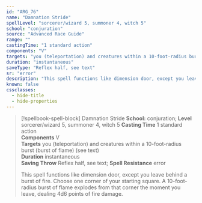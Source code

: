 ```yaml
---
id: "ARG_76"
name: "Damnation Stride"
spellLevel: "sorcerer/wizard 5, summoner 4, witch 5"
school: "conjuration"
source: "Advanced Race Guide"
range: ""
castingTime: "1 standard action"
components: "V"
targets: "you (teleportation) and creatures within a 10-foot-radius burst (burst of flame) (see text)"
duration: "instantaneous"
saveType: "Reflex half, see text"
sr: "error"
description: "This spell functions like dimension door, except you leave behind a burst of fire. Choose one corner of your starting square. A 10-foot-radius burst of flame explodes from that corner the moment you leave, dealing 4d6 points of fire damage."
known: false
cssclasses:
  - hide-title
  - hide-properties
---
```


> [!spellbook-spell-block] Damnation Stride
> **School:** conjuration; **Level** sorcerer/wizard 5, summoner 4, witch 5
> **Casting Time** 1 standard action  
> **Components** V  
> **Targets** you (teleportation) and creatures within a 10-foot-radius burst (burst of flame) (see text)  
> **Duration** instantaneous  
> **Saving Throw** Reflex half, see text; **Spell Resistance** error
> 
> This spell functions like dimension door, except you leave behind a burst of fire. Choose one corner of your starting square. A 10-foot-radius burst of flame explodes from that corner the moment you leave, dealing 4d6 points of fire damage.